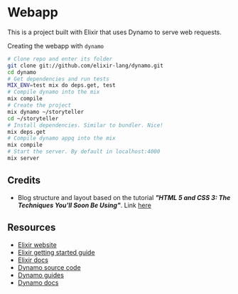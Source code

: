 # Webapp

This is a project built with Elixir that uses Dynamo to serve web requests.

Creating the webapp with `dynamo`

```bash
# Clone repo and enter its folder
git clone git://github.com/elixir-lang/dynamo.git
cd dynamo
# Get dependencies and run tests
MIX_ENV=test mix do deps.get, test
# Compile dynamo into the mix
mix compile
# Create the project
mix dynamo ~/storyteller
cd ~/storyteller
# Install dependencies. Similar to bundler. Nice!
mix deps.get
# Compile dynamo appq into the mix
mix compile
# Start the server. By default in localhost:4000
mix server
```

## Credits

* Blog structure and layout based on the tutorial ***"HTML 5 and CSS 3: The Techniques You'll Soon Be Using"***. Link [here][html5_and_css3_blog]

[html5_and_css3_blog]: http://code.tutsplus.com/tutorials/html-5-and-css-3-the-techniques-youll-soon-be-using--net-5708 "HTML 5 and CSS 3: The Techniques You'll Soon Be Using"

## Resources

* [Elixir website](http://elixir-lang.org/)
* [Elixir getting started guide](http://elixir-lang.org/getting_started/1.html)
* [Elixir docs](http://elixir-lang.org/docs)
* [Dynamo source code](https://github.com/elixir-lang/dynamo)
* [Dynamo guides](https://github.com/elixir-lang/dynamo#learn-more)
* [Dynamo docs](http://elixir-lang.org/docs/dynamo)
